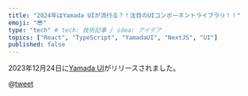 ```yaml
---
title: "2024年はYamada UIが流行る？！注目のUIコンポーネントライブラリ！！"
emoji: "😎"
type: "tech" # tech: 技術記事 / idea: アイデア
topics: ["React", "TypeScript", "YamadaUI", "NextJS", "UI"]
published: false
---
```


2023年12月24日に[Yamada UI](https://github.com/hirotomoyamada/yamada-ui)がリリースされました。

@[tweet](https://x.com/hirotomoyamada/status/1738868143949508785?s=20)